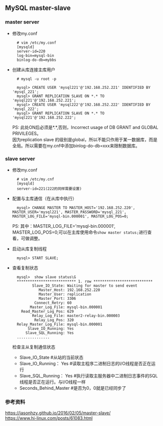 ## MySQL master-slave


### master server
- 修改my.conf

		# vim /etc/my.conf
		[mysqld]
		server-id=220
		log-bin=mysql-bin
		binlog-do-db=mybbs
- 创建从库连接主库用户

		# mysql -u root -p
		
		mysql> CREATE USER 'mysql221'@'192.168.252.221' IDENTIFIED BY 'mysql_221';
		mysql> GRANT REPLICATION SLAVE ON *.* TO 'mysql221'@'192.168.252.221'; 
		mysql> CREATE USER 'mysql222'@'192.168.252.222' IDENTIFIED BY 'mysql_222';
		mysql> GRANT REPLICATION SLAVE ON *.* TO 'mysql221'@'192.168.252.222'; 

	PS: 此处ON后必须是*.*,否则，Incorrect usage of DB GRANT and GLOBAL PRIVILEGES。  
	因为replication slave 的级别是global，所以不能只作用于某一数据库，而是全局。所以需要在my.cnf中添加binlog-do-db=xxx来限制数据库。
### slave server
- 修改my.conf

		# vim /etc/my.cnf
		[mysqld]
		server-id=221(222的同样需要设置)
- 配置与主库通信（在从库中执行）

		mysql> CHANGE MASTER TO MASTER_HOST='192.168.252.220', MASTER_USER='mysql221', MASTER_PASSWORD='mysql_221', MASTER_LOG_FILE='mysql-bin.000001', MASTER_LOG_POS=0;
	PS: 其中：MASTER_LOG_FILE='mysql-bin.000001', MASTER_LOG_POS=0;可以在主库使用命令`show master status;`进行查看，可做调整。
- 启动从库复制线程

		mysql> START SLAVE;
- 查看复制状态

		mysql>  show slave status\G
		*************************** 1. row ***************************
               Slave_IO_State: Waiting for master to send event
                  Master_Host: 192.168.252.220
                  Master_User: replication
                  Master_Port: 3306
                Connect_Retry: 60
              Master_Log_File: mysql-bin.000001
          Read_Master_Log_Pos: 629
               Relay_Log_File: master2-relay-bin.000003
                Relay_Log_Pos: 320
        Relay_Master_Log_File: mysql-bin.000001
             Slave_IO_Running: Yes
            Slave_SQL_Running: Yes
		...............
	检查主从复制通信状态

	- Slave_IO_State #从站的当前状态 
	- Slave_IO_Running： Yes #读取主程序二进制日志的I/O线程是否正在运行 
	- Slave_SQL_Running： Yes #执行读取主服务器中二进制日志事件的SQL线程是否正在运行。与I/O线程一样 
	- Seconds_Behind_Master #是否为0，0就是已经同步了

### 参考资料
https://jasonhzy.github.io/2016/02/05/master-slave/  
https://www.hi-linux.com/posts/61083.html

